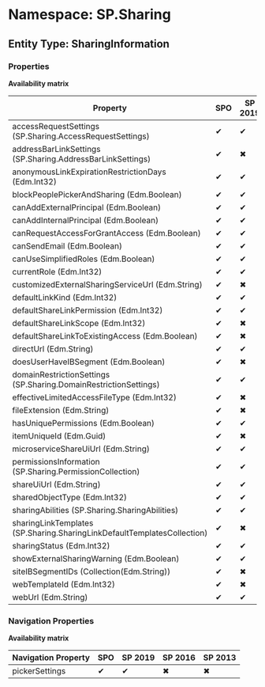 # Namespace: SP.Sharing

## Entity Type: SharingInformation

### Properties

**Availability matrix**

Property | SPO | SP 2019 | SP 2016 | SP 2013
----------|-----|---------|---------|--------
accessRequestSettings (SP.Sharing.AccessRequestSettings) | ✔ | ✔ | ✖ | ✖
addressBarLinkSettings (SP.Sharing.AddressBarLinkSettings) | ✔ | ✖ | ✖ | ✖
anonymousLinkExpirationRestrictionDays (Edm.Int32) | ✔ | ✔ | ✖ | ✖
blockPeoplePickerAndSharing (Edm.Boolean) | ✔ | ✔ | ✖ | ✖
canAddExternalPrincipal (Edm.Boolean) | ✔ | ✔ | ✖ | ✖
canAddInternalPrincipal (Edm.Boolean) | ✔ | ✔ | ✖ | ✖
canRequestAccessForGrantAccess (Edm.Boolean) | ✔ | ✔ | ✖ | ✖
canSendEmail (Edm.Boolean) | ✔ | ✔ | ✖ | ✖
canUseSimplifiedRoles (Edm.Boolean) | ✔ | ✔ | ✖ | ✖
currentRole (Edm.Int32) | ✔ | ✔ | ✖ | ✖
customizedExternalSharingServiceUrl (Edm.String) | ✔ | ✖ | ✖ | ✖
defaultLinkKind (Edm.Int32) | ✔ | ✔ | ✖ | ✖
defaultShareLinkPermission (Edm.Int32) | ✔ | ✔ | ✖ | ✖
defaultShareLinkScope (Edm.Int32) | ✔ | ✖ | ✖ | ✖
defaultShareLinkToExistingAccess (Edm.Boolean) | ✔ | ✖ | ✖ | ✖
directUrl (Edm.String) | ✔ | ✔ | ✖ | ✖
doesUserHaveIBSegment (Edm.Boolean) | ✔ | ✖ | ✖ | ✖
domainRestrictionSettings (SP.Sharing.DomainRestrictionSettings) | ✔ | ✔ | ✖ | ✖
effectiveLimitedAccessFileType (Edm.Int32) | ✔ | ✖ | ✖ | ✖
fileExtension (Edm.String) | ✔ | ✖ | ✖ | ✖
hasUniquePermissions (Edm.Boolean) | ✔ | ✔ | ✖ | ✖
itemUniqueId (Edm.Guid) | ✔ | ✖ | ✖ | ✖
microserviceShareUiUrl (Edm.String) | ✔ | ✔ | ✖ | ✖
permissionsInformation (SP.Sharing.PermissionCollection) | ✔ | ✔ | ✖ | ✖
shareUiUrl (Edm.String) | ✔ | ✔ | ✖ | ✖
sharedObjectType (Edm.Int32) | ✔ | ✔ | ✖ | ✖
sharingAbilities (SP.Sharing.SharingAbilities) | ✔ | ✔ | ✖ | ✖
sharingLinkTemplates (SP.Sharing.SharingLinkDefaultTemplatesCollection) | ✔ | ✖ | ✖ | ✖
sharingStatus (Edm.Int32) | ✔ | ✔ | ✖ | ✖
showExternalSharingWarning (Edm.Boolean) | ✔ | ✔ | ✖ | ✖
siteIBSegmentIDs (Collection(Edm.String)) | ✔ | ✖ | ✖ | ✖
webTemplateId (Edm.Int32) | ✔ | ✖ | ✖ | ✖
webUrl (Edm.String) | ✔ | ✔ | ✖ | ✖

### Navigation Properties

**Availability matrix**

Navigation Property | SPO | SP 2019 | SP 2016 | SP 2013
----------|-----|---------|---------|--------
pickerSettings | ✔ | ✔ | ✖ | ✖

